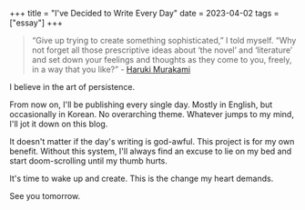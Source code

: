 +++
title = "I've Decided to Write Every Day"
date = 2023-04-02
tags = ["essay"]
+++

> “Give up trying to create something sophisticated,” I told myself. “Why not forget all those prescriptive ideas about ‘the novel’ and ‘literature’ and set down your feelings and thoughts as they come to you, freely, in a way that you like?” - [Haruki Murakami](https://www.theguardian.com/books/2022/nov/05/i-want-to-open-a-window-in-their-souls-haruki-murakami-on-the-power-of-writing-simply)

I believe in the art of persistence. 

From now on, I'll be publishing every single day. Mostly in English, but occasionally in Korean. No overarching theme. Whatever jumps to my mind, I'll jot it down on this blog.

It doesn't matter if the day's writing is god-awful. This project is for my own benefit. Without this system, I'll always find an excuse to lie on my bed and start doom-scrolling until my thumb hurts.

It's time to wake up and create. This is the change my heart demands. 

See you tomorrow.
